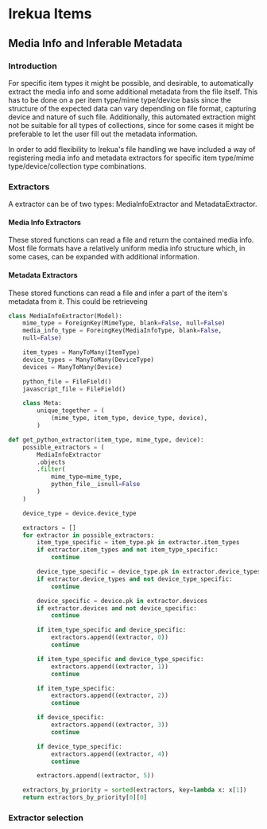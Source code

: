 # Irekua Items

## Media Info and Inferable Metadata

### Introduction

For specific item types it might be possible, and desirable, to
automatically extract the media info and some additional metadata from
the file itself. This has to be done on a per item type/mime type/device
basis since the structure of the expected data can vary depending on file
format, capturing device and nature of such file. Additionally, this
automated extraction might not be suitable for all types of collections,
since for some cases it might be preferable to let the user fill out the
metadata information.

In order to add flexibility to Irekua's file handling we have included a
way of registering media info and metadata extractors for specific item
type/mime type/device/collection type combinations.

### Extractors

A extractor can be of two types: MediaInfoExtractor and MetadataExtractor.


#### Media Info Extractors

These stored functions can read a file and return the contained
media info. Most file formats have a relatively uniform media info
structure which, in some cases, can be expanded with additional
information.

#### Metadata Extractors

These stored functions can read a file and infer a part of the item's metadata
from it. This could be retrieveing

```python
class MediaInfoExtractor(Model):
    mime_type = ForeignKey(MimeType, blank=False, null=False)
    media_info_type = ForeingKey(MediaInfoType, blank=False,
    null=False)

    item_types = ManyToMany(ItemType)
    device_types = ManyToMany(DeviceType)
    devices = ManyToMany(Device)

    python_file = FileField()
    javascript_file = FileField()

    class Meta:
        unique_together = (
            (mime_type, item_type, device_type, device),
        )
```


```python
def get_python_extractor(item_type, mime_type, device):
    possible_extractors = (
        MediaInfoExtractor
        .objects
        .filter(
            mime_type=mime_type,
            python_file__isnull=False
        )
    )

    device_type = device.device_type

    extractors = []
    for extractor in possible_extractors:
        item_type_specific = item_type.pk in extractor.item_types
        if extractor.item_types and not item_type_specific:
            continue

        device_type_specific = device_type.pk in extractor.device_types
        if extractor.device_types and not device_type_specific:
            continue

        device_specific = device.pk in extractor.devices
        if extractor.devices and not device_specific:
            continue

        if item_type_specific and device_specific:
            extractors.append((extractor, 0))
            continue

        if item_type_specific and device_type_specific:
            extractors.append((extractor, 1))
            continue

        if item_type_specific:
            extractors.append((extractor, 2))
            continue

        if device_specific:
            extractors.append((extractor, 3))
            continue

        if device_type_specific:
            extractors.append((extractor, 4))
            continue

        extractors.append((extractor, 5))

    extractors_by_priority = sorted(extractors, key=lambda x: x[1])
    return extractors_by_priority[0][0]

```

### Extractor selection
